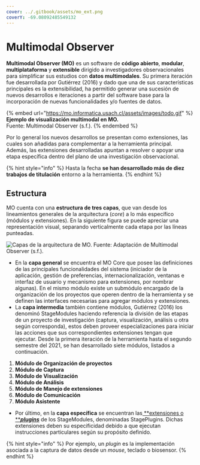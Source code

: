 ```yaml
---
cover: ../.gitbook/assets/mo_ext.png
coverY: -69.08092485549132
---
```


# Multimodal Observer

**Multimodal Observer (MO)** es un software de **código abierto**, **modular**, **multiplataforma** y **extensible** dirigido a investigadores observacionales para simplificar sus estudios con **datos multimodales**. Su primera iteración fue desarrollada por Gutiérrez (2016) y dado que una de sus características principales es la extensibilidad, ha permitido generar una sucesión de nuevos desarrollos e iteraciones a partir del software base para la incorporación de nuevas funcionalidades y/o fuentes de datos.

{% embed url="https://mo.informatica.usach.cl/assets/images/todo.gif" %}
**Ejemplo de visualización multimodal en MO.**\
Fuente: Multimodal Observer (s.f.).&#x20;
{% endembed %}

Por lo general los nuevos desarrollos se presentan como extensiones, las cuales son añadidas para complementar a la herramienta principal. Además, las extensiones desarrolladas apuntan a resolver o apoyar una etapa específica dentro del plano de una investigacíón observacional.&#x20;

{% hint style="info" %}
Hasta la fecha **se han desarrollado más de diez trabajos de titulación** entorno a la herramienta.
{% endhint %}

## Estructura

MO cuenta con una **estructura de tres capas**, que van desde los lineamientos generales de la arquitectura (_core_) a lo más específico (módulos y extensiones). En la siguiente figura se puede apreciar una representación visual, separando verticalmente cada etapa por las líneas punteadas.

![Capas de la arquitectura de MO.
Fuente: Adaptación de Multimodal Observer (s.f.).](../.gitbook/assets/arquitectura\_mo.png)

* En la **capa general** se encuentra el MO Core que posee las definiciones de las principales funcionalidades del sistema (iniciador de la aplicación, gestión de preferencias, internacionalización, ventanas e interfaz de usuario y mecanismo para extensiones, por nombrar algunas). En el mismo módulo existe un submódulo encargado de la organización de los proyectos que operen dentro de la herramienta y se definen las interfaces necesarias para agregar módulos y extensiones.
* La **capa intermedia** también contiene módulos, Gutiérrez (2016) los denominó StageModules haciendo referencia la división de las etapas de un proyecto de investigación (captura, visualización, análisis u otra según corresponda), estos deben proveer especializaciones para iniciar las acciones que sus correspondientes extensiones tengan que ejecutar. Desde la primera iteración de la herramienta hasta el segundo semestre del 2021, se han desarrollado siete módulos, listados a continuación.

1. **Módulo de Organización de proyectos**
2. **Módulo de Captura**
3. **Módulo de Visualización**
4. **Módulo de Análisis**
5. **Módulo de Manejo de extensiones**
6. **Módulo de Comunicación**
7. **Módulo Asistente**

* Por último, en la **capa específica** se encuentran las[ **extensiones o **_**plugins**_](extensiones-plugins/) de los StageModules, denominadas StagePlugins. Dichas extensiones deben su especificidad debido a que ejecutan instrucciones particulares según su propósito definido.

{% hint style="info" %}
Por ejemplo, un _plugin_ es la implementación asociada a la captura de datos desde un _mouse_, teclado o biosensor.
{% endhint %}
